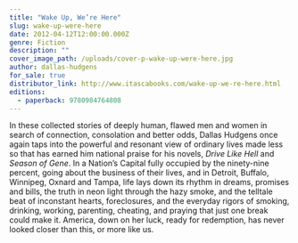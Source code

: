 ```yaml
---
title: "Wake Up, We’re Here"
slug: wake-up-were-here
date: 2012-04-12T12:00:00.000Z
genre: Fiction
description: ""
cover_image_path: /uploads/cover-p-wake-up-were-here.jpg
author: dallas-hudgens
for_sale: true
distributor_link: http://www.itascabooks.com/wake-up-we-re-here.html
editions:
  - paperback: 9780984764808
---
```

In these collected stories of deeply human, flawed men and women in search of connection, consolation and better odds, Dallas Hudgens once again taps into the powerful and resonant view of ordinary lives made less so that has earned him national praise for his novels, _Drive Like Hell_ and _Season of Gene_. In a Nation’s Capital fully occupied by the ninety-nine percent, going about the business of their lives, and in Detroit, Buffalo, Winnipeg, Oxnard and Tampa, life lays down its rhythm in dreams, promises and bills, the truth in neon light through the hazy smoke, and the telltale beat of inconstant hearts, foreclosures, and the everyday rigors of smoking, drinking, working, parenting, cheating, and praying that just one break could make it. America, down on her luck, ready for redemption, has never looked closer than this, or more like us.